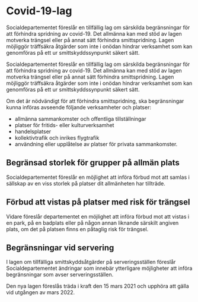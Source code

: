 # Covid-19-lag

Socialdepartementet föreslår en tillfällig lag om särskilda begränsningar för att förhindra spridning av covid-19. Det allmänna kan med stöd av lagen motverka trängsel eller på annat sätt förhindra smittspridning. Lagen möjliggör träffsäkra åtgärder som inte i onödan hindrar verksamhet som kan genomföras på ett ur smittskyddssynpunkt säkert sätt.

Socialdepartementet föreslår en tillfällig lag om särskilda begränsningar för att förhindra spridning av covid-19. Det allmänna kan med stöd av lagen motverka trängsel eller på annat sätt förhindra smittspridning. Lagen möjliggör träffsäkra åtgärder som inte i onödan hindrar verksamhet som kan genomföras på ett ur smittskyddssynpunkt säkert sätt.

Om det är nödvändigt för att förhindra smittspridning, ska begränsningar kunna införas avseende följande verksamheter och platser:

* allmänna sammankomster och offentliga tillställningar
* platser för fritids- eller kulturverksamhet
* handelsplatser
* kollektivtrafik och inrikes flygtrafik
* användning eller upplåtelse av platser för privata sammankomster.

## Begränsad storlek för grupper på allmän plats

Socialdepartementet föreslår en möjlighet att införa förbud mot att samlas i sällskap av en viss storlek på platser dit allmänheten har tillträde.

## Förbud att vistas på platser med risk för trängsel

Vidare föreslår departementet en möjlighet att införa förbud mot att vistas i en park, på en badplats eller på någon annan liknande särskilt angiven plats, om det på platsen finns en påtaglig risk för trängsel.

## Begränsningar vid servering

I lagen om tillfälliga smittskyddsåtgärder på serveringsställen föreslår Socialdepartementet ändringar som innebär ytterligare möjligheter att införa begränsningar som avser serveringsställen.

Den nya lagen föreslås träda i kraft den 15 mars 2021 och upphöra att gälla vid utgången av mars 2022.
